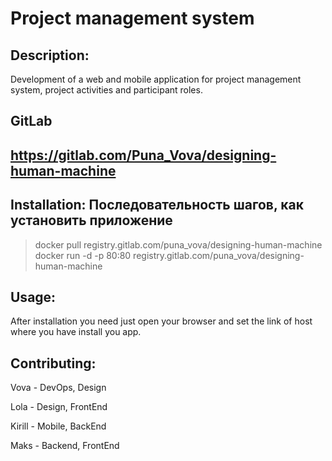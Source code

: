 # Project management system

## Description: 
Development of a web and mobile application for project management system, project activities and participant roles. 

## GitLab
## https://gitlab.com/Puna_Vova/designing-human-machine

## Installation: Последовательность шагов, как установить приложение
> docker pull registry.gitlab.com/puna_vova/designing-human-machine
> docker run -d -p 80:80 registry.gitlab.com/puna_vova/designing-human-machine   

## Usage: 
After installation you need just open your browser and set the link of host where you have install you app.

## Contributing: 
Vova - DevOps, Design

Lola -  Design, FrontEnd

Kirill - Mobile, BackEnd

Maks -  Backend, FrontEnd

